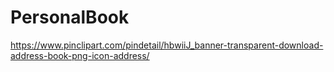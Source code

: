 # PersonalBook
https://www.pinclipart.com/pindetail/hbwiiJ_banner-transparent-download-address-book-png-icon-address/
